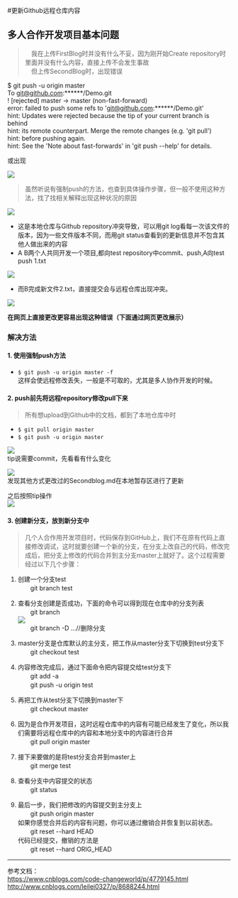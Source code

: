 #更新Github远程仓库内容

## 多人合作开发项目基本问题
> &emsp;我在上传FirstBlog时并没有什么不妥，因为刚开始Create repository时里面并没有什么内容，直接上传不会发生事故  
> &emsp;但上传SecondBlog时，出现错误

$ git push -u origin master  
To git@github.com:\*\*\*\*\*\*/Demo.git  
 ! [rejected] master -> master (non-fast-forward)  
error: failed to push some refs to 'git@github.com:******/Demo.git'  
hint: Updates were rejected because the tip of your current branch is behind  
hint: its remote counterpart. Merge the remote changes (e.g. 'git pull')  
hint: before pushing again.  
hint: See the 'Note about fast-forwards' in 'git push --help' for details.  

或出现

![](https://i.imgur.com/Ad6LGLX.png)

> 虽然听说有强制push的方法，也查到具体操作步骤，但一般不使用这种方法，找了找相关解释出现这种状况的原因

![](https://i.imgur.com/MqTjAHZ.png)

- 这是本地仓库与Github repository冲突导致，可以用git log看每一次该文件的版本，因为一些文件版本不同，而用git status查看到的更新信息并不包含其他人做出来的内容  
- A B两个人共同开发一个项目,都向test repository中commit、push,A向test push 1.txt

![](https://i.imgur.com/S6k0QaM.png)

- 而B完成新文件2.txt，直接提交会与远程仓库出现冲突。

![](https://i.imgur.com/YH5Qpjm.png)

**在网页上直接更改更容易出现这种错误（下面通过网页更改展示）**

### **解决方法**

#### 1. 使用强制push方法

- `$ git push -u origin master -f`  
这样会使远程修改丢失，一般是不可取的，尤其是多人协作开发的时候。

#### 2. push前先将远程repository修改pull下来
> 所有想upload到Github中的文档，都到了本地仓库中时

- `$ git pull origin master`
- `$ git push -u origin master`  

![](https://i.imgur.com/KXGcAS9.png)  
tip说需要commit，先看看有什么变化  

![](https://i.imgur.com/YFx2KcB.png)  
发现其他方式更改过的Secondblog.md在本地暂存区进行了更新

之后按照tip操作  
![](https://i.imgur.com/hT7FsVk.png)

#### 3. 创建新分支，放到新分支中

> 几个人合作用开发项目时，代码保存到GitHub上，我们不在原有代码上直接修改调试，这时就要创建一个新的分支，在分支上改自己的代码，修改完成后，把分支上修改的代码合并到主分支master上就好了。这个过程需要经过以下几个步骤：

1. 创建一个分支test  
　　git branch test

2. 查看分支创建是否成功，下面的命令可以得到现在仓库中的分支列表  
　　git branch  
![](https://i.imgur.com/4t4Jbbt.png)  
&emsp;&emsp;git branch -D ...//删除分支

3. master分支是仓库默认的主分支，把工作从master分支下切换到test分支下  
　　git checkout test

4. 内容修改完成后，通过下面命令把内容提交给test分支下  
　　git add -a  
　　git push -u origin test

5. 再把工作从test分支下切换到master下  
　　git checkout master

6. 因为是合作开发项目，这时远程仓库中的内容有可能已经发生了变化，所以我们需要将远程仓库中的内容和本地分支中的内容进行合并  
　　git pull origin master

7. 接下来要做的是将test分支合并到master上  
　　git merge test

8. 查看分支中内容提交的状态  
　　git status

9. 最后一步，我们把修改的内容提交到主分支上  
　　git push origin master  
如果你感觉合并后的内容有问题，你可以通过撤销合并恢复到以前状态。  
　　git reset --hard HEAD  
代码已经提交，撤销的方法是  
　　git reset --hard ORIG_HEAD


---------- 



参考文档：  
https://www.cnblogs.com/code-changeworld/p/4779145.html   
http://www.cnblogs.com/leilei0327/p/8688244.html




